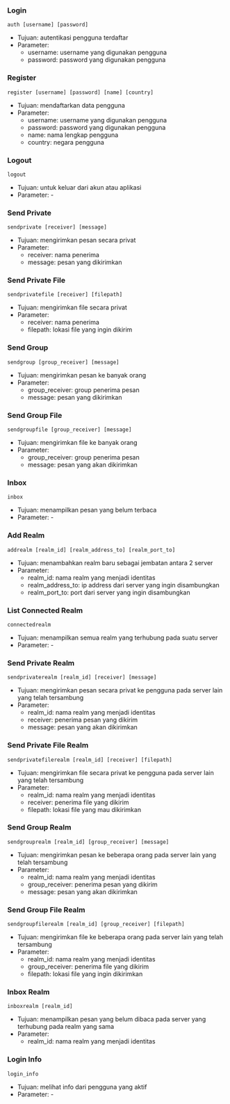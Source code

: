 ### Login

`auth [username] [password]`

- Tujuan: autentikasi pengguna terdaftar
- Parameter:
  - username: username yang digunakan pengguna
  - password: password yang digunakan pengguna

### Register

`register [username] [password] [name] [country]`

- Tujuan: mendaftarkan data pengguna
- Parameter:
  - username: username yang digunakan pengguna
  - password: password yang digunakan pengguna
  - name: nama lengkap pengguna
  - country: negara pengguna

### Logout

`logout`

- Tujuan: untuk keluar dari akun atau aplikasi
- Parameter: -

### Send Private

`sendprivate [receiver] [message] `

- Tujuan: mengirimkan pesan secara privat
- Parameter:
  - receiver: nama penerima
  - message: pesan yang dikirimkan

### Send Private File

`sendprivatefile [receiver] [filepath]`

- Tujuan: mengirimkan file secara privat
- Parameter:
  - receiver: nama penerima
  - filepath: lokasi file yang ingin dikirim

### Send Group

`sendgroup [group_receiver] [message]`

- Tujuan: mengirimkan pesan ke banyak orang
- Parameter:
  - group_receiver: group penerima pesan
  - message: pesan yang dikirimkan

### Send Group File

`sendgroupfile [group_receiver] [message]`

- Tujuan: mengirimkan file ke banyak orang
- Parameter:
  - group_receiver: group penerima pesan
  - message: pesan yang akan dikirimkan

### Inbox

`inbox`

- Tujuan: menampilkan pesan yang belum terbaca
- Parameter: -

### Add Realm

`addrealm [realm_id] [realm_address_to] [realm_port_to]`

- Tujuan: menambahkan realm baru sebagai jembatan antara 2 server
- Parameter:
  - realm_id: nama realm yang menjadi identitas
  - realm_address_to: ip address dari server yang ingin disambungkan
  - realm_port_to: port dari server yang ingin disambungkan

### List Connected Realm

`connectedrealm`

- Tujuan: menampilkan semua realm yang terhubung pada suatu server
- Parameter: -

### Send Private Realm

`sendprivaterealm [realm_id] [receiver] [message]`

- Tujuan: mengirimkan pesan secara privat ke pengguna pada server lain yang telah tersambung
- Parameter:
  - realm_id: nama realm yang menjadi identitas
  - receiver: penerima pesan yang dikirim
  - message: pesan yang akan dikirimkan

### Send Private File Realm

`sendprivatefilerealm [realm_id] [receiver] [filepath]`

- Tujuan: mengirimkan file secara privat ke pengguna pada server lain yang telah tersambung
- Parameter:
  - realm_id: nama realm yang menjadi identitas
  - receiver: penerima file yang dikirim
  - filepath: lokasi file yang mau dikirimkan

### Send Group Realm

`sendgrouprealm [realm_id] [group_receiver] [message]`

- Tujuan: mengirimkan pesan ke beberapa orang pada server lain yang telah tersambung
- Parameter:
  - realm_id: nama realm yang menjadi identitas
  - group_receiver: penerima pesan yang dikirim
  - message: pesan yang akan dikirimkan

### Send Group File Realm

`sendgroupfilerealm [realm_id] [group_receiver] [filepath]`

- Tujuan: mengirimkan file ke beberapa orang pada server lain yang telah tersambung
- Parameter:
  - realm_id: nama realm yang menjadi identitas
  - group_receiver: penerima file yang dikirim
  - filepath: lokasi file yang ingin dikirimkan

### Inbox Realm

`inboxrealm [realm_id]`

- Tujuan: menampilkan pesan yang belum dibaca pada server yang terhubung pada realm yang sama
- Parameter:
  - realm_id: nama realm yang menjadi identitas

### Login Info

`login_info`

- Tujuan: melihat info dari pengguna yang aktif
- Parameter: -
